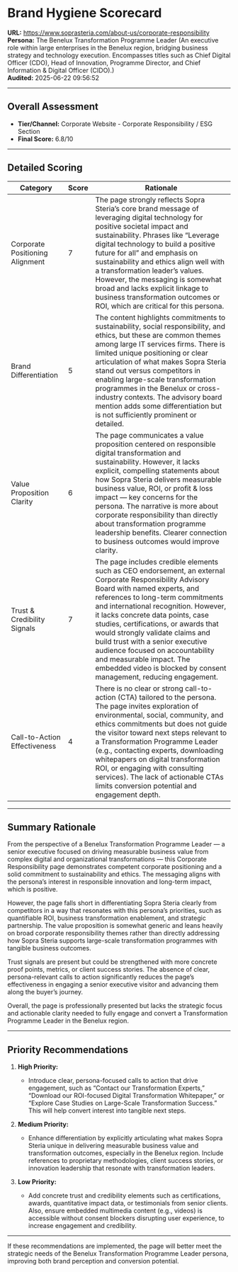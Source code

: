 # Brand Hygiene Scorecard

**URL:** https://www.soprasteria.com/about-us/corporate-responsibility  
**Persona:** The Benelux Transformation Programme Leader (An executive role within large enterprises in the Benelux region, bridging business strategy and technology execution. Encompasses titles such as Chief Digital Officer (CDO), Head of Innovation, Programme Director, and Chief Information & Digital Officer (CIDO).)  
**Audited:** 2025-06-22 09:56:52

---

## Overall Assessment

- **Tier/Channel:** Corporate Website - Corporate Responsibility / ESG Section  
- **Final Score:** 6.8/10

---

## Detailed Scoring

| Category                    | Score | Rationale                                                                                                                                                                                                                                                     |
|-----------------------------|-------|---------------------------------------------------------------------------------------------------------------------------------------------------------------------------------------------------------------------------------------------------------------|
| Corporate Positioning Alignment | 7     | The page strongly reflects Sopra Steria’s core brand message of leveraging digital technology for positive societal impact and sustainability. Phrases like “Leverage digital technology to build a positive future for all” and emphasis on sustainability and ethics align well with a transformation leader’s values. However, the messaging is somewhat broad and lacks explicit linkage to business transformation outcomes or ROI, which are critical for this persona.                                                        |
| Brand Differentiation         | 5     | The content highlights commitments to sustainability, social responsibility, and ethics, but these are common themes among large IT services firms. There is limited unique positioning or clear articulation of what makes Sopra Steria stand out versus competitors in enabling large-scale transformation programmes in the Benelux or cross-industry contexts. The advisory board mention adds some differentiation but is not sufficiently prominent or detailed.                                              |
| Value Proposition Clarity     | 6     | The page communicates a value proposition centered on responsible digital transformation and sustainability. However, it lacks explicit, compelling statements about how Sopra Steria delivers measurable business value, ROI, or profit & loss impact — key concerns for the persona. The narrative is more about corporate responsibility than directly about transformation programme leadership benefits. Clearer connection to business outcomes would improve clarity.                                         |
| Trust & Credibility Signals   | 7     | The page includes credible elements such as CEO endorsement, an external Corporate Responsibility Advisory Board with named experts, and references to long-term commitments and international recognition. However, it lacks concrete data points, case studies, certifications, or awards that would strongly validate claims and build trust with a senior executive audience focused on accountability and measurable impact. The embedded video is blocked by consent management, reducing engagement.           |
| Call-to-Action Effectiveness | 4     | There is no clear or strong call-to-action (CTA) tailored to the persona. The page invites exploration of environmental, social, community, and ethics commitments but does not guide the visitor toward next steps relevant to a Transformation Programme Leader (e.g., contacting experts, downloading whitepapers on digital transformation ROI, or engaging with consulting services). The lack of actionable CTAs limits conversion potential and engagement depth.                                     |

---

## Summary Rationale

From the perspective of a Benelux Transformation Programme Leader — a senior executive focused on driving measurable business value from complex digital and organizational transformations — this Corporate Responsibility page demonstrates competent corporate positioning and a solid commitment to sustainability and ethics. The messaging aligns with the persona’s interest in responsible innovation and long-term impact, which is positive.

However, the page falls short in differentiating Sopra Steria clearly from competitors in a way that resonates with this persona’s priorities, such as quantifiable ROI, business transformation enablement, and strategic partnership. The value proposition is somewhat generic and leans heavily on broad corporate responsibility themes rather than directly addressing how Sopra Steria supports large-scale transformation programmes with tangible business outcomes.

Trust signals are present but could be strengthened with more concrete proof points, metrics, or client success stories. The absence of clear, persona-relevant calls to action significantly reduces the page’s effectiveness in engaging a senior executive visitor and advancing them along the buyer’s journey.

Overall, the page is professionally presented but lacks the strategic focus and actionable clarity needed to fully engage and convert a Transformation Programme Leader in the Benelux region.

---

## Priority Recommendations

1. **High Priority:**  
   - Introduce clear, persona-focused calls to action that drive engagement, such as “Contact our Transformation Experts,” “Download our ROI-focused Digital Transformation Whitepaper,” or “Explore Case Studies on Large-Scale Transformation Success.” This will help convert interest into tangible next steps.

2. **Medium Priority:**  
   - Enhance differentiation by explicitly articulating what makes Sopra Steria unique in delivering measurable business value and transformation outcomes, especially in the Benelux region. Include references to proprietary methodologies, client success stories, or innovation leadership that resonate with transformation leaders.

3. **Low Priority:**  
   - Add concrete trust and credibility elements such as certifications, awards, quantitative impact data, or testimonials from senior clients. Also, ensure embedded multimedia content (e.g., videos) is accessible without consent blockers disrupting user experience, to increase engagement and credibility.

---

If these recommendations are implemented, the page will better meet the strategic needs of the Benelux Transformation Programme Leader persona, improving both brand perception and conversion potential.